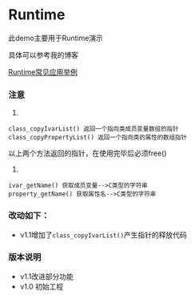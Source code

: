 # Runtime

此demo主要用于Runtime演示

具体可以参考我的博客

[Runtime常见应用举例](http://www.jianshu.com/p/febfd06bebe8)



### 注意

1. ​

```
class_copyIvarList() 返回一个指向类成员变量数组的指针
class_copyPropertyList() 返回一个指向类的属性的数组指针
```

以上两个方法返回的指针，在使用完毕后必须free()

1. ​

```
ivar_getName() 获取成员变量-->C类型的字符串
property_getName() 获取属性名-->C类型的字符串
```



### 改动如下：

- v1.1增加了`class_copyIvarList()`产生指针的释放代码



### 版本说明

- v1.1改进部分功能
- v1.0 初始工程